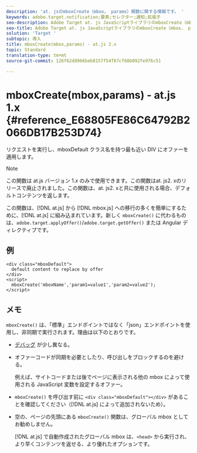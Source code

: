 ```yaml
---
description: 'at. jsのmboxCreate（mbox， params）関数に関する情報です。 '
keywords: adobe.target.notification;要素;セレクター;通知;拡張子
seo-description: Adobe Target at. js JavaScriptライブラリのmboxCreate（mbox， params）関数に関する情報です。
seo-title: Adobe Target at. js JavaScriptライブラリのmboxCreate（mbox， params）関数に関する情報です。
solution: 'Target '
subtopic: 導入
title: mboxCreate(mbox,params) - at.js 2.x
topic: Standard
translation-type: tm+mt
source-git-commit: 126f62d8966beb8157f54f87cf68b092fe976c51

---
```



# mboxCreate(mbox,params) - at.js 1.x {#reference_E68805FE86C64792B2066DB17B253D74}

リクエストを実行し、mboxDefault クラス名を持つ最も近い DIV にオファーを適用します。

>[!NOTE]
>
>この関数は at.js バージョン 1.*x* のみで使用できます。この関数はat. js2. xのリリースで廃止されました。この関数は、at. js2. xと共に使用される場合、デフォルトコンテンツを返します。

この関数は、[!DNL at.js] から [!DNL mbox.js] への移行の多くを簡単にするために、[!DNL at.js] に組み込まれています。新しく `mboxCreate()` に代わるものは、`adobe.target.applyOffer()`/`adobe.target.getOffer()` または Angular ディレクティブです。

## 例

```
<div class="mboxDefault"> 
  default content to replace by offer 
</div> 
<script> 
  mboxCreate('mboxName','param1=value1','param2=value2'); 
</script>
```

## メモ

`mboxCreate()` は、「標準」エンドポイントではなく「json」エンドポイントを使用し、非同期で実行されます。理由は以下のとおりです。

* [デバッグ](../../c-implementing-target/c-implementing-target-for-client-side-web/c-target-debugging-atjs/target-debugging-atjs.md#concept_CAE591DA8C404C22917584ECD4F7494F) が少し異なる。
* オファーコードが同期を必要としたり、呼び出しをブロックするのを避ける。

   例えば、サイトコードまたは後でページに表示される他の mbox によって使用される JavaScript 変数を設定するオファー。

* `mboxCreate()` を呼び出す前に `<div class="mboxDefault"></div>` があることを確認してください（[!DNL at.js] によって追加されないため）。

* 空の、ページの先頭にある `mboxCreate()` 関数は、グローバル mbox としてお勧めしません。

   [!DNL at.js] で自動作成されたグローバル mbox は、`<head>` から実行され、より早くコンテンツを返せる、より優れたオプションです。